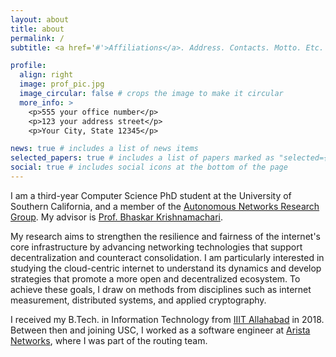```yaml
---
layout: about
title: about
permalink: /
subtitle: <a href='#'>Affiliations</a>. Address. Contacts. Motto. Etc.

profile:
  align: right
  image: prof_pic.jpg
  image_circular: false # crops the image to make it circular
  more_info: >
    <p>555 your office number</p>
    <p>123 your address street</p>
    <p>Your City, State 12345</p>

news: true # includes a list of news items
selected_papers: true # includes a list of papers marked as "selected={true}"
social: true # includes social icons at the bottom of the page
---
```


I am a third-year Computer Science PhD student at the University of Southern California, and a member of the [Autonomous Networks Research Group](https://anrg.usc.edu/www/).
My advisor is [Prof. Bhaskar Krishnamachari](https://ceng.usc.edu/~bkrishna/).

My research aims to strengthen the resilience and fairness of the internet's core infrastructure by advancing networking technologies that support decentralization and counteract consolidation.
I am particularly interested in studying the cloud-centric internet to understand its dynamics and develop strategies that promote a more open and decentralized ecosystem.
To achieve these goals, I draw on methods from disciplines such as internet measurement, distributed systems, and applied cryptography.

I received my B.Tech. in Information Technology from [IIIT Allahabad](https://iiita.ac.in/) in 2018.
Between then and joining USC, I worked as a software engineer at [Arista Networks](https://www.arista.com/), where I was part of the routing team.

<!--
Many eons ago, I used to write, mainly in my mother tongue [Malayalam](https://en.wikipedia.org/wiki/Malayalam).
Most of my works can be found at [my personal blog](https://sulyab.wordpress.com/).
-->